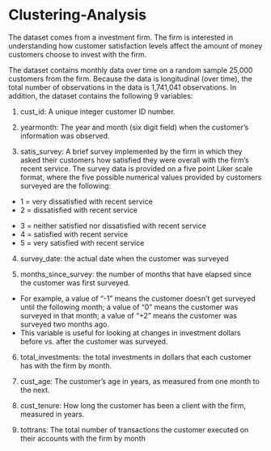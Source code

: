 # Clustering-Analysis


The dataset comes from a investment firm. The firm is interested in understanding how customer satisfaction levels affect the amount of money customers choose to invest with the firm. 

The dataset contains monthly data over time on a random sample 25,000 customers from the firm. Because the data is longitudinal (over time), the total number of observations in the data is 1,741,041 observations. In addition, the dataset contains the following 9 variables:

1.	cust_id: A unique integer customer ID number.

2.	yearmonth: The year and month (six digit field) when the customer’s information was observed.

3.	satis_survey: A brief survey implemented by the firm in which they asked their customers how satisfied they were overall with the firm’s recent service. The survey data is provided on a five point Liker scale format, where the five possible numerical values provided by customers surveyed are the following:

  + 1 = very dissatisfied with recent service
  +	2 = dissatisfied with recent service
  *	3 = neither satisfied nor dissatisfied with recent service
  *	4 = satisfied with recent service
  *	5 = very satisfied with recent service

4.	survey_date: the actual date when the customer was surveyed 

5.	months_since_survey: the number of months that have elapsed since the customer was first surveyed. 

  * For example, a value of “-1” means the customer doesn’t get surveyed until the following month; a value of “0” means the customer was surveyed in that month; a value of “+2” means the customer was surveyed two months ago. 
  * This variable is useful for looking at changes in investment dollars before vs. after the customer was surveyed. 

6.	total_investments: the total investments in dollars that each customer has with the firm by month.

7.	cust_age: The customer’s age in years, as measured from one month to the next.

8.	cust_tenure: How long the customer has been a client with the firm, measured in years.

9.	tottrans: The total number of transactions the customer executed on their accounts with the firm by month 


